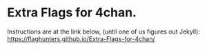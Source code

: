 Extra Flags for 4chan.
==========
Instructions are at the link below, (until one of us figures out Jekyll):
https://flaghunters.github.io/Extra-Flags-for-4chan/
